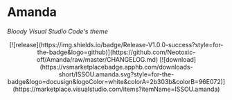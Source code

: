 # Amanda
*Bloody Visual Studio Code's theme*

<div align="center">
[![release](https://img.shields.io/badge/Release-V1.0.0-success?style=for-the-badge&logo=github)](https://github.com/Neotoxic-off/Amanda/raw/master/CHANGELOG.md)  [![download](https://vsmarketplacebadge.apphb.com/downloads-short/ISSOU.amanda.svg?style=for-the-badge&logo=docusign&logoColor=white&colorA=2b303b&colorB=96E072)](https://marketplace.visualstudio.com/items?itemName=ISSOU.amanda)
<div/>
